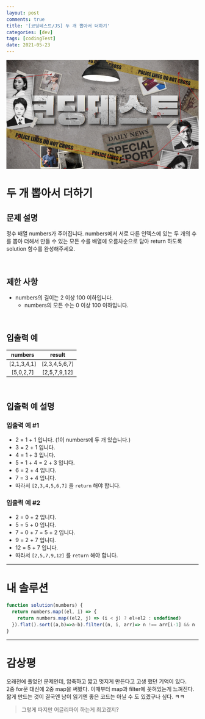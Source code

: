 ```yaml
---
layout: post
comments: true
title: '[코딩테스트/JS] 두 개 뽑아서 더하기'
categories: [dev]
tags: [codingTest]
date: 2021-05-23
---
```

![headerimg](/assets/img/subcate/coding.png)

# 두 개 뽑아서 더하기
## 문제 설명
정수 배열 numbers가 주어집니다. numbers에서 서로 다른 인덱스에 있는 두 개의 수를 뽑아 더해서 만들 수 있는 모든 수를 배열에 오름차순으로 담아 return 하도록 solution 함수를 완성해주세요.

<br/>

## 제한 사항
* numbers의 길이는 2 이상 100 이하입니다.
  * numbers의 모든 수는 0 이상 100 이하입니다.



<br/>

## 입출력 예

|numbers|result|
|:-------:|:--------:|
| [2,1,3,4,1] | [2,3,4,5,6,7] |
| [5,0,2,7] | [2,5,7,9,12] |

<br/>

## 입출력 예 설명
### 입출력 예 #1

* 2 = 1 + 1 입니다. (1이 numbers에 두 개 있습니다.)
* 3 = 2 + 1 입니다.
* 4 = 1 + 3 입니다.
* 5 = 1 + 4 = 2 + 3 입니다.
* 6 = 2 + 4 입니다.
* 7 = 3 + 4 입니다.
* 따라서 `[2,3,4,5,6,7]` 을 `return` 해야 합니다.

### 입출력 예 #2
* 2 = 0 + 2 입니다.
* 5 = 5 + 0 입니다.
* 7 = 0 + 7 = 5 + 2 입니다.
* 9 = 2 + 7 입니다.
* 12 = 5 + 7 입니다.
* 따라서 `[2,5,7,9,12]` 를 `return` 해야 합니다.


<hr/>

# 내 솔루션

```javascript
function solution(numbers) {
  return numbers.map((el, i) => {
    return numbers.map((el2, j) => (i < j) ? el+el2 : undefined)
  }).flat().sort((a,b)=>a-b).filter((n, i, arr)=> n !== arr[i-1] && n !== undefined);
}
```
<hr/>

# 감상평
오래전에 풀었던 문제인데, 압축하고 짧고 멋지게 만든다고 고생 했던 기억이 있다. <br>
2중 for문 대신에 2중 map을 써봤다. 이때부터 map과 filter에 꼿혀있는게 느껴진다. <br>
짧게 만드는 것이 결국엔 남이 읽기엔 좋은 코드는 아닐 수 도 있겠구나 싶다. ㅋㅋ <br>
> 그렇게 따지만 어글리파이 하는게 최고겠지? 
